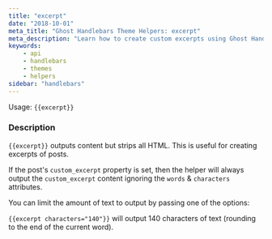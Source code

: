 ```yaml
---
title: "excerpt"
date: "2018-10-01"
meta_title: "Ghost Handlebars Theme Helpers: excerpt"
meta_description: "Learn how to create custom excerpts using Ghost Handlebars theme helpers. Build your custom theme today!"
keywords:
    - api
    - handlebars
    - themes
    - helpers
sidebar: "handlebars"
---
```


Usage: `{{excerpt}}`

### Description

`{{excerpt}}` outputs content but strips all HTML. This is useful for creating excerpts of posts.

If the post's `custom_excerpt` property is set, then the helper will always output the `custom_excerpt` content ignoring the `words` & `characters` attributes.

You can limit the amount of text to output by passing one of the options:

`{{excerpt characters="140"}}` will output 140 characters of text (rounding to the end of the current word).
